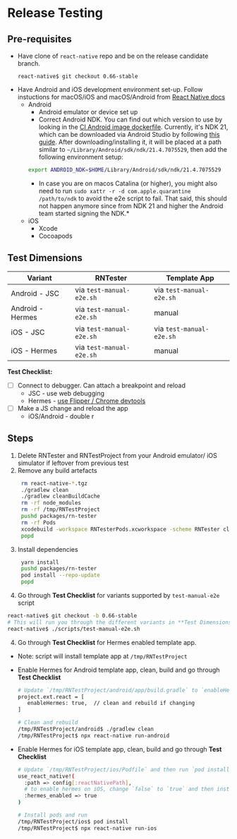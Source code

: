 # Release Testing

## Pre-requisites

- Have clone of `react-native` repo and be on the release candidate branch.
  ```
  react-native$ git checkout 0.66-stable
  ```
- Have Android and iOS development environment set-up. Follow instuctions for macOS/iOS and macOS/Android from [React Native docs](https://reactnative.dev/docs/environment-setup)
  - Android
    - Android emulator or device set up
    - Correct Android NDK. You can find out which version to use by looking in the [CI Android image dockerfile](https://github.com/react-native-community/docker-android/blob/master/Dockerfile#L12). Currently, it's NDK 21, which can be downloaded via Android Studio by following [this guide](https://developer.android.com/studio/projects/install-ndk#specific-version). After downloading/installing it, it will be placed at a path similar to `~/Library/Android/sdk/ndk/21.4.7075529`, then add the following environment setup:
    ```bash
    export ANDROID_NDK=$HOME/Library/Android/sdk/ndk/21.4.7075529
    ```
    - In case you are on macos Catalina (or higher), you might also need to run `sudo xattr -r -d com.apple.quarantine /path/to/ndk` to avoid the e2e script to fail. That said, this should not happen anymore since from NDK 21 and higher the Android team started signing the NDK.\*
  - iOS
    - Xcode
    - Cocoapods

## Test Dimensions

| Variant          | RNTester                 | Template App             |
| ---------------- | ------------------------ | ------------------------ |
| Android - JSC    | via `test-manual-e2e.sh` | via `test-manual-e2e.sh` |
| Android - Hermes | via `test-manual-e2e.sh` | manual                   |
| iOS - JSC        | via `test-manual-e2e.sh` | via `test-manual-e2e.sh` |
| iOS - Hermes     | via `test-manual-e2e.sh` | manual                   |

**Test Checklist:**

- [ ] Connect to debugger. Can attach a breakpoint and reload
  - JSC - use web debugging
  - Hermes - [use Flipper / Chrome devtools](https://reactnative.dev/docs/next/hermes#debugging-js-on-hermes-using-google-chromes-devtools)
- [ ] Make a JS change and reload the app
  - iOS/Android - double r

## Steps

1. Delete RNTester and RNTestProject from your Android emulator/ iOS simulator if leftover from previous test
2. Remove any build artefacts
   ```bash
    rm react-native-*.tgz
    ./gradlew clean
    ./gradlew cleanBuildCache
    rm -rf node_modules
    rm -rf /tmp/RNTestProject
    pushd packages/rn-tester
    rm -rf Pods
    xcodebuild -workspace RNTesterPods.xcworkspace -scheme RNTester clean
    popd
   ```
3. Install dependencies
   ```bash
    yarn install
    pushd packages/rn-tester
    pod install --repo-update
    popd
   ```
5. Go through **Test Checklist** for variants supported by `test-manual-e2e` script

```bash
react-native$ git checkout -b 0.66-stable
# This will run you through the different variants in **Test Dimensions** table
react-native$ ./scripts/test-manual-e2e.sh
```

4. Go through **Test Checklist** for Hermes enabled template app.

- Note: script will install template app at `/tmp/RNTestProject`
- Enable Hermes for Android template app, clean, build and go through **Test Checklist**

  ```bash
  # Update `/tmp/RNTestProject/android/app/build.gradle` to `enableHermes`
  project.ext.react = [
     enableHermes: true,  // clean and rebuild if changing
  ]

  # Clean and rebuild
  /tmp/RNTestProject/android$ ./gradlew clean
  /tmp/RNTestProject$ npx react-native run-android
  ```

- Enable Hermes for iOS template app, clean, build and go through **Test Checklist**

  ```bash
  # Update `/tmp/RNTestProject/ios/Podfile` and then run `pod install`
  use_react_native!(
    :path => config[:reactNativePath],
    # to enable hermes on iOS, change `false` to `true` and then install pods
    :hermes_enabled => true
  )

  # Install pods and run
  /tmp/RNTestProject/ios$ pod install
  /tmp/RNTestProject$ npx react-native run-ios
  ```
